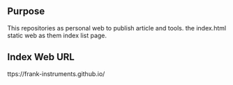 ## Purpose
This repositories as personal web to publish article and tools. the index.html static web as them index list page.
## Index Web URL
ttps://frank-instruments.github.io/
